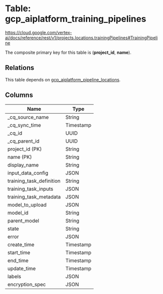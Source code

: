 # Table: gcp_aiplatform_training_pipelines

https://cloud.google.com/vertex-ai/docs/reference/rest/v1/projects.locations.trainingPipelines#TrainingPipeline

The composite primary key for this table is (**project_id**, **name**).

## Relations

This table depends on [gcp_aiplatform_pipeline_locations](gcp_aiplatform_pipeline_locations.md).

## Columns

| Name          | Type          |
| ------------- | ------------- |
|_cq_source_name|String|
|_cq_sync_time|Timestamp|
|_cq_id|UUID|
|_cq_parent_id|UUID|
|project_id (PK)|String|
|name (PK)|String|
|display_name|String|
|input_data_config|JSON|
|training_task_definition|String|
|training_task_inputs|JSON|
|training_task_metadata|JSON|
|model_to_upload|JSON|
|model_id|String|
|parent_model|String|
|state|String|
|error|JSON|
|create_time|Timestamp|
|start_time|Timestamp|
|end_time|Timestamp|
|update_time|Timestamp|
|labels|JSON|
|encryption_spec|JSON|